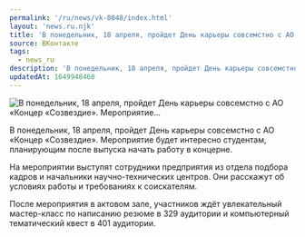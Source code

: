 ```yaml
---
permalink: '/ru/news/vk-8048/index.html'
layout: 'news.ru.njk'
title: 'В понедельник, 18 апреля, пройдет День карьеры совсемстно с АО «Концер «Созвездие». Мероприятие…'
source: ВКонтакте
tags:
  - news_ru
description: 'В понедельник, 18 апреля, пройдет День карьеры совсемстно с АО «Концер «Созвездие». Мероприятие…'
updatedAt: 1649948460
---
```

![В понедельник, 18 апреля, пройдет День карьеры совсемстно с АО «Концер «Созвездие». Мероприятие…](https://sun9-70.userapi.com/impg/WXxhZtyh6UWBKHiDDa82eshbOMzvZqoeZ4SYlQ/k_1dukapvS0.jpg?size=510x340&quality=95&sign=0e9d37079b683edc9c9b76918d8a94b7&c_uniq_tag=eT2gU8wZWQ71LIUqJcjlGpGDl_RdIUpE0XRphU4_35Q&type=album)

В понедельник, 18 апреля, пройдет День карьеры совсемстно с АО «Концер «Созвездие». Мероприятие будет интересно студентам, планирующим после выпуска начать работу в концерне.

На мероприятии выступят сотрудники предприятия из отдела подбора кадров и начальники научно-технических центров. Они расскажут об условиях работы и требованиях к соискателям.

После мероприятия в актовом зале, участников ждёт увлекательный мастер-класс по написанию резюме в 329 аудитории и компьютерный тематический квест в 401 аудитории.
